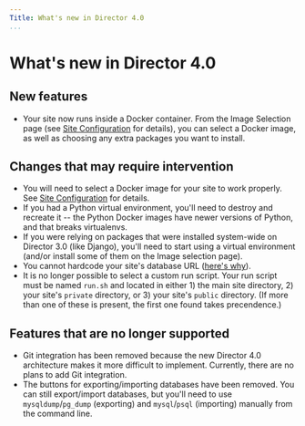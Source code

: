 ```yaml
---
Title: What's new in Director 4.0
...
```


# What's new in Director 4.0

## New features

- Your site now runs inside a Docker container. From the Image Selection page (see [Site Configuration](/quick-start/site-configuration.md) for details), you can select a Docker image, as well as choosing any extra packages you want to install.

## Changes that may require intervention

- You will need to select a Docker image for your site to work properly. See [Site Configuration](/quick-start/site-configuration.md) for details.
- If you had a Python virtual environment, you'll need to destroy and recreate it -- the Python Docker images have newer versions of Python, and that breaks virtualenvs.
- If you were relying on packages that were installed system-wide on Director 3.0 (like Django), you'll need to start using a virtual environment (and/or install some of them on the Image selection page).
- You cannot hardcode your site's database URL ([here's why](/databases/no-hardcode-url.md)).
- It is no longer possible to select a custom run script. Your run script must be named `run.sh` and located in either 1) the main site directory, 2) your site's `private` directory, or 3) your site's `public` directory. (If more than one of these is present, the first one found takes precendence.)

## Features that are no longer supported

- Git integration has been removed because the new Director 4.0 architecture makes it more difficult to implement. Currently, there are no plans to add Git integration.
- The buttons for exporting/importing databases have been removed. You can still export/import databases, but you'll need to use `mysqldump`/`pg_dump` (exporting) and `mysql`/`psql` (importing) manually from the command line.
